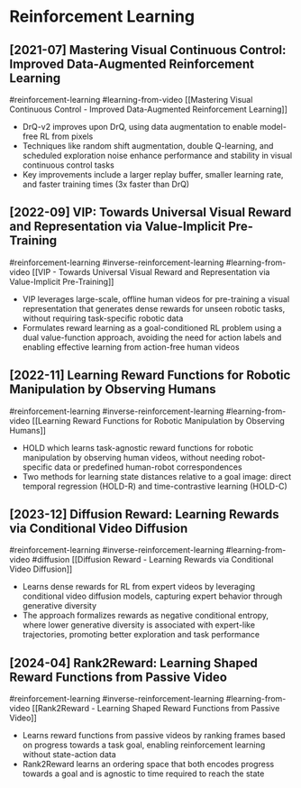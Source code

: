 # Reinforcement Learning

## [2021-07] Mastering Visual Continuous Control: Improved Data-Augmented Reinforcement Learning

#reinforcement-learning
#learning-from-video
[[Mastering Visual Continuous Control - Improved Data-Augmented Reinforcement Learning]]
- DrQ-v2 improves upon DrQ, using data augmentation to enable model-free RL from pixels
- Techniques like random shift augmentation, double Q-learning, and scheduled exploration noise enhance performance and stability in visual continuous control tasks
- Key improvements include a larger replay buffer, smaller learning rate, and faster training times (3x faster than DrQ)

## [2022-09] VIP: Towards Universal Visual Reward and Representation via Value-Implicit Pre-Training

#reinforcement-learning
#inverse-reinforcement-learning
#learning-from-video
[[VIP - Towards Universal Visual Reward and Representation via Value-Implicit Pre-Training]]
- VIP leverages large-scale, offline human videos for pre-training a visual representation that generates dense rewards for unseen robotic tasks, without requiring task-specific robotic data
- Formulates reward learning as a goal-conditioned RL problem using a dual value-function approach, avoiding the need for action labels and enabling effective learning from action-free human videos

## [2022-11] Learning Reward Functions for Robotic Manipulation by Observing Humans

#reinforcement-learning
#inverse-reinforcement-learning
#learning-from-video
[[Learning Reward Functions for Robotic Manipulation by Observing Humans]]
- HOLD which learns task-agnostic reward functions for robotic manipulation by observing human videos, without needing robot-specific data or predefined human-robot correspondences
- Two methods for learning state distances relative to a goal image: direct temporal regression (HOLD-R) and time-contrastive learning (HOLD-C)

## [2023-12] Diffusion Reward: Learning Rewards via Conditional Video Diffusion

#reinforcement-learning
#inverse-reinforcement-learning
#learning-from-video
#diffusion
[[Diffusion Reward - Learning Rewards via Conditional Video Diffusion]]
- Learns dense rewards for RL from expert videos by leveraging conditional video diffusion models, capturing expert behavior through generative diversity
- The approach formalizes rewards as negative conditional entropy, where lower generative diversity is associated with expert-like trajectories, promoting better exploration and task performance

## [2024-04] Rank2Reward: Learning Shaped Reward Functions from Passive Video

#reinforcement-learning
#inverse-reinforcement-learning
#learning-from-video
[[Rank2Reward - Learning Shaped Reward Functions from Passive Video]]
- Learns reward functions from passive videos by ranking frames based on progress towards a task goal, enabling reinforcement learning without state-action data
- Rank2Reward learns an ordering space that both encodes progress towards a goal and is agnostic to time required to reach the state

